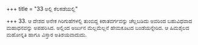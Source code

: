 +++
title = "33 ಅಲ್ಲಿ ಕೆಲಕಡೆಯಲ್ಲಿ"

+++
33. ಆ ದೇಶದ ಅನೇಕ ಗಿರಿಗುಹೆಗಳಲ್ಲಿ ತುಂಬಿದ್ದ ಕಿರಾತವರ್ಗವನ್ನು ಚೆಲ್ಲಬಡಿದು ಅವರಿಂದ ಬಹುವಿಧವಾದ ಮಹಾಧನವನ್ನು ಅಪಹರಿಸಿದ. ಅಲ್ಲಿಂದ ಅರ್ಜುನ ಮೆಲ್ಲಮೆಲ್ಲನೆ ಹೇಮಕೂಟದ ಬಂಡೆಯನ್ನೇರಿದ. ಆ ಹಿಮಶೈಲದ ಮಹೋನ್ನತಿ ಹಾಗೂ ವಿಸ್ತಾರ ಅತಿಶಯವಾದುದು.